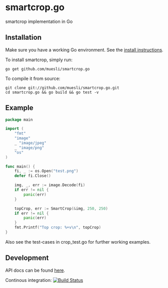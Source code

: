 smartcrop.go
============

smartcrop implementation in Go

## Installation

Make sure you have a working Go environment. See the [install instructions](http://golang.org/doc/install.html).

To install smartcrop, simply run:

    go get github.com/muesli/smartcrop.go

To compile it from source:

    git clone git://github.com/muesli/smartcrop.go.git
    cd smartcrop.go && go build && go test -v

## Example
```go
package main

import (
	"fmt"
	"image"
	_ "image/jpeg"
	_ "image/png"
	"os"
)

func main() {
	fi, _ := os.Open("test.png")
	defer fi.Close()

	img, _, err := image.Decode(fi)
	if err != nil {
		panic(err)
	}

	topCrop, err := SmartCrop(&img, 250, 250)
	if err != nil {
		panic(err)
	}
	fmt.Printf("Top crop: %+v\n", topCrop)
}
```

Also see the test-cases in crop_test.go for further working examples.

## Development
API docs can be found [here](http://godoc.org/github.com/muesli/smartcrop.go).

Continous integration: [![Build Status](https://secure.travis-ci.org/muesli/smartcrop.go.png)](http://travis-ci.org/muesli/smartcrop.go)
